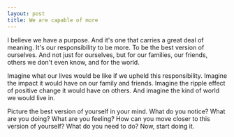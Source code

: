 ```yaml
---
layout: post
title: We are capable of more
---
```


I believe we have a purpose. And it's one that carries a great deal of meaning. It's our responsibility to be more. To be the best version of ourselves. And not just for ourselves, but for our families, our friends, others we don't even know, and for the world.

Imagine what our lives would be like if we upheld this responsibility. Imagine the impact it would have on our family and friends. Imagine the ripple effect of positive change it would have on others. And imagine the kind of world we would live in.

Picture the best version of yourself in your mind. What do you notice? What are you doing? What are you feeling? How can you move closer to this version of yourself? What do you need to do? Now, start doing it.
